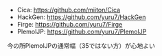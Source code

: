 - Cica: https://github.com/miiton/Cica
- HackGen: https://github.com/yuru7/HackGen
- Firge: https://github.com/yuru7/Firge
- PlemolJP: https://github.com/yuru7/PlemolJP

今の所PlemolJPの通常幅（35ではない方）が心地よい
